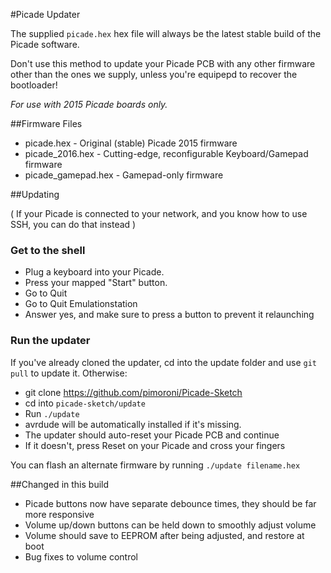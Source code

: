 #Picade Updater

The supplied `picade.hex` hex file will always be the latest stable build of the Picade software.

Don't use this method to update your Picade PCB with any other firmware other than the ones we supply, unless you're equipepd to recover the bootloader!

*For use with 2015 Picade boards only.*

##Firmware Files

* picade.hex - Original (stable) Picade 2015 firmware
* picade_2016.hex - Cutting-edge, reconfigurable Keyboard/Gamepad firmware
* picade_gamepad.hex - Gamepad-only firmware

##Updating

( If your Picade is connected to your network, and you know how to use SSH, you can do that instead )

### Get to the shell
* Plug a keyboard into your Picade.
* Press your mapped "Start" button.
* Go to Quit
* Go to Quit Emulationstation
* Answer yes, and make sure to press a button to prevent it relaunching

### Run the updater
If you've already cloned the updater, cd into the update folder and use `git pull` to update it. Otherwise:

* git clone https://github.com/pimoroni/Picade-Sketch
* cd into `picade-sketch/update`
* Run `./update`
* avrdude will be automatically installed if it's missing.
* The updater should auto-reset your Picade PCB and continue
* If it doesn't, press Reset on your Picade and cross your fingers

You can flash an alternate firmware by running `./update filename.hex`

##Changed in this build

* Picade buttons now have separate debounce times, they should be far more responsive
* Volume up/down buttons can be held down to smoothly adjust volume
* Volume should save to EEPROM after being adjusted, and restore at boot
* Bug fixes to volume control
